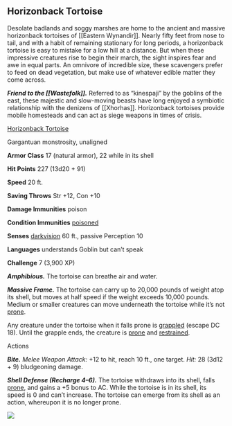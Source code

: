 ## Horizonback Tortoise

Desolate badlands and soggy marshes are home to the ancient and massive horizonback tortoises of [[Eastern Wynandir]]. Nearly fifty feet from nose to tail, and with a habit of remaining stationary for long periods, a horizonback tortoise is easy to mistake for a low hill at a distance. But when these impressive creatures rise to begin their march, the sight inspires fear and awe in equal parts. An omnivore of incredible size, these scavengers prefer to feed on dead vegetation, but make use of whatever edible matter they come across.

_**Friend to the [[Wastefolk]].**_ Referred to as “kinespaji” by the goblins of the east, these majestic and slow-moving beasts have long enjoyed a symbiotic relationship with the denizens of [[Xhorhas]]. Horizonback tortoises provide mobile homesteads and can act as siege weapons in times of crisis.

[Horizonback Tortoise](https://www.dndbeyond.com/monsters/horizonback-tortoise)

Gargantuan monstrosity, unaligned

**Armor Class** 17 (natural armor), 22 while in its shell

**Hit Points** 227 (13d20 + 91)

**Speed** 20 ft.

**Saving Throws** Str +12, Con +10

**Damage Immunities** poison

**Condition Immunities** [poisoned](https://www.dndbeyond.com/compendium/rules/basic-rules/appendix-a-conditions#Poisoned)

**Senses** [darkvision](https://www.dndbeyond.com/compendium/rules/basic-rules/monsters#Darkvision) 60 ft., passive Perception 10

**Languages** understands Goblin but can’t speak

**Challenge** 7 (3,900 XP)

_**Amphibious.**_ The tortoise can breathe air and water.

_**Massive Frame.**_ The tortoise can carry up to 20,000 pounds of weight atop its shell, but moves at half speed if the weight exceeds 10,000 pounds. Medium or smaller creatures can move underneath the tortoise while it’s not [prone](https://www.dndbeyond.com/compendium/rules/basic-rules/appendix-a-conditions#Prone).

Any creature under the tortoise when it falls prone is [grappled](https://www.dndbeyond.com/compendium/rules/basic-rules/appendix-a-conditions#Grappled) (escape DC 18). Until the grapple ends, the creature is [prone](https://www.dndbeyond.com/compendium/rules/basic-rules/appendix-a-conditions#Prone) and [restrained](https://www.dndbeyond.com/compendium/rules/basic-rules/appendix-a-conditions#Restrained).

Actions

_**Bite.** Melee Weapon Attack:_ +12 to hit, reach 10 ft., one target. _Hit:_ 28 (3d12 + 9) bludgeoning damage.

_**Shell Defense (Recharge 4–6).**_ The tortoise withdraws into its shell, falls [prone](https://www.dndbeyond.com/compendium/rules/basic-rules/appendix-a-conditions#Prone), and gains a +5 bonus to AC. While the tortoise is in its shell, its speed is 0 and can’t increase. The tortoise can emerge from its shell as an action, whereupon it is no longer prone.

[![](https://media-waterdeep.cursecdn.com/avatars/thumbnails/9170/33/400/311/637199798890345745.png)](https://media-waterdeep.cursecdn.com/avatars/9170/33/637199798890345745.png)